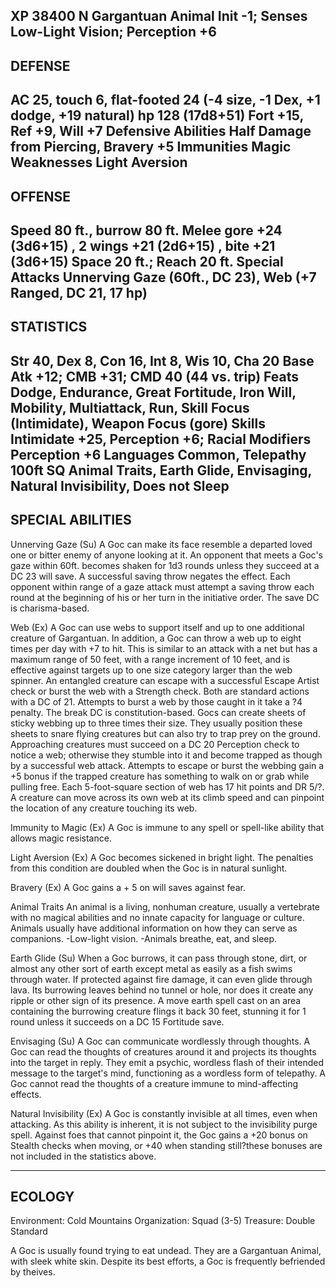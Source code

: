 XP 38400
N Gargantuan Animal
Init -1; Senses Low-Light Vision; Perception +6
------------------------------
DEFENSE
------------------------------
AC 25, touch 6, flat-footed 24 (-4 size, -1 Dex, +1 dodge, +19 natural)
hp 128 (17d8+51)
Fort +15, Ref +9, Will +7
Defensive Abilities Half Damage from Piercing, Bravery +5
Immunities Magic 
Weaknesses Light Aversion
------------------------------
OFFENSE
------------------------------
Speed 80 ft., burrow 80 ft.
Melee gore +24 (3d6+15) , 2 wings +21 (2d6+15) , bite +21 (3d6+15) 
Space 20 ft.; Reach 20 ft.
Special Attacks Unnerving Gaze (60ft., DC 23), Web (+7 Ranged, DC 21, 17 hp)
------------------------------
STATISTICS
------------------------------
Str 40, Dex 8, Con 16, Int 8, Wis 10, Cha 20
Base Atk +12; CMB +31; CMD 40 (44 vs. trip)
Feats Dodge, Endurance, Great Fortitude, Iron Will, Mobility, Multiattack, Run, Skill Focus (Intimidate), Weapon Focus (gore)
Skills Intimidate +25, Perception +6; Racial Modifiers Perception +6
Languages Common, Telepathy 100ft
SQ Animal Traits, Earth Glide, Envisaging, Natural Invisibility, Does not Sleep
------------------------------
SPECIAL ABILITIES
------------------------------
Unnerving Gaze (Su) 
 A Goc can make its face resemble a departed loved one or bitter enemy of anyone looking at it.  An opponent that meets a Goc's gaze within 60ft. becomes shaken for 1d3 rounds unless they succeed at a DC 23 will save. A successful saving throw negates the effect. Each opponent within range of a gaze attack must attempt a saving throw each round at the beginning of his or her turn in the initiative order.  The save DC is charisma-based.

Web (Ex) 
 A Goc can use webs to support itself and up to one additional creature of Gargantuan. In addition, a Goc can throw a web up to eight times per day with +7 to hit. This is similar to an attack with a net but has a maximum range of 50 feet, with a range increment of 10 feet, and is effective against targets up to one size category larger than the web spinner. An entangled creature can escape with a successful Escape Artist check or burst the web with a Strength check. Both are standard actions with a DC of 21. Attempts to burst a web by those caught in it take a ?4 penalty.  The break DC is constitution-based.
Gocs can create sheets of sticky webbing up to three times their size. They usually position these sheets to snare flying creatures but can also try to trap prey on the ground. Approaching creatures must succeed on a DC 20 Perception check to notice a web; otherwise they stumble into it and become trapped as though by a successful web attack. Attempts to escape or burst the webbing gain a +5 bonus if the trapped creature has something to walk on or grab while pulling free. Each 5-foot-square section of web has 17 hit points and DR 5/?.  A creature can move across its own web at its climb speed and can pinpoint the location of any creature touching its web.

Immunity to Magic (Ex)
A Goc is immune to any spell or spell-like ability that allows magic resistance.

Light Aversion (Ex) 
 A Goc becomes sickened in bright light.  The penalties from this condition are doubled when the Goc is in natural sunlight.

Bravery (Ex) 
A Goc gains a + 5 on will saves against fear.

Animal Traits
An animal is a living, nonhuman creature, usually a vertebrate with no magical abilities and no innate capacity for language or culture. Animals usually have additional information on how they can serve as companions.
-Low-light vision.
-Animals breathe, eat, and sleep.

Earth Glide (Su) 
 When a Goc burrows, it can pass through stone, dirt, or almost any other sort of earth except metal as easily as a fish swims through water. If protected against fire damage, it can even glide through lava. Its burrowing leaves behind no tunnel or hole, nor does it create any ripple or other sign of its presence. A move earth spell cast on an area containing the burrowing creature flings it back 30 feet, stunning it for 1 round unless it succeeds on a DC 15 Fortitude save.

Envisaging (Su) 
 A Goc can communicate wordlessly through thoughts.  A Goc can read the thoughts of creatures around it and projects its thoughts into the target in reply. They emit a psychic, wordless flash of their intended message to the target's mind, functioning as a wordless form of telepathy.  A Goc cannot read the thoughts of a creature immune to mind-affecting effects.

Natural Invisibility (Ex) 
 A Goc is constantly invisible at all times, even when attacking. As this ability is inherent, it is not subject to the invisibility purge spell. Against foes that cannot pinpoint it, the Goc gains a +20 bonus on Stealth checks when moving, or +40 when standing still?these bonuses are not included in the statistics above.

------------------------------
ECOLOGY
------------------------------
Environment: Cold Mountains
Organization: Squad (3-5)
Treasure: Double Standard

A Goc is usually found trying to eat undead. They are a Gargantuan Animal, with sleek white skin. Despite its best efforts, a Goc is frequently befriended by theives.

